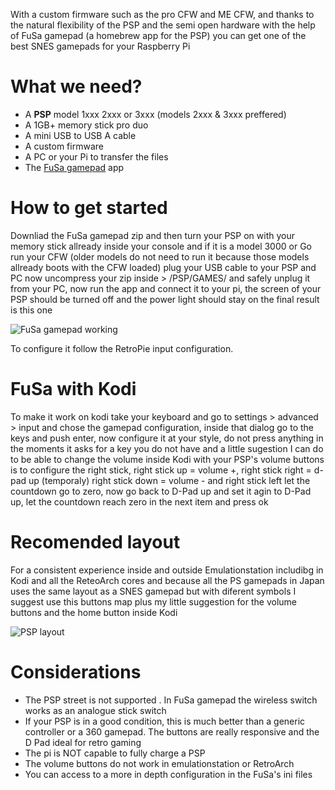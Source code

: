 With a custom firmware such as the pro CFW and ME CFW, and thanks to the natural flexibility of the PSP and the semi open hardware with the help of FuSa gamepad (a homebrew app for the PSP) you can get one of the best SNES gamepads for your Raspberry Pi

# What we need?

* A **PSP** model 1xxx 2xxx or 3xxx (models 2xxx & 3xxx preffered)
* A 1GB+ memory stick pro duo
* A mini USB to USB A cable
* A custom firmware
* A PC or your Pi to transfer the files
* The [FuSa gamepad](http://foosa.do.am/load/fusa_gamepad_version_03/3-1-0-33) app

# How to get started

Downliad the FuSa gamepad zip and then turn your PSP on with your memory stick allready inside your console and if it is a model 3000 or Go run your CFW (older models do not need to run it because those models allready boots with the CFW loaded) plug your USB cable to your PSP and PC now uncompress your zip inside > /PSP/GAMES/ and safely unplug it from your PC, now run the app and connect it to your pi, the screen of your PSP should be turned off and the power light should stay on the final result is this one

![FuSa gamepad working](http://i.imgur.com/cUnEP0O.jpg)

To configure it follow the RetroPie input configuration.

# FuSa with Kodi

To make it work on kodi take your keyboard and go to settings > advanced > input and chose the gamepad configuration, inside that dialog go to the keys and push enter, now configure it at your style, do not press anything in the moments it asks for a key you do not have and a little sugestion I can do to be able to change the volume inside Kodi with your PSP's volume buttons is to configure the right stick, right stick up = volume +, right stick right = d-pad up (temporaly) right stick down = volume - and right stick left let  the countdown go to zero, now go back to D-Pad up and set it agin to D-Pad up, let the countdown reach zero in the next item and press ok

# Recomended layout

For a consistent experience inside and outside Emulationstation includibg in Kodi and all the ReteoArch cores and because all the PS gamepads in Japan uses the same layout as a SNES gamepad but with diferent symbols I suggest use this buttons map plus my little suggestion for the volume buttons and the home button inside Kodi

![PSP layout](https://cloud.githubusercontent.com/assets/10035308/16599632/7f34c9ec-42c0-11e6-8988-0b2d6e795d10.png)

# Considerations

- The PSP street is not supported
. In FuSa gamepad the wireless switch works as an analogue stick switch
- If your PSP is in a good condition, this is much better than a generic controller or a 360 gamepad. The buttons are really responsive and the D Pad ideal for retro gaming
- The pi is NOT capable to fully charge a PSP
- The volume buttons do not work in emulationstation or RetroArch
- You can access to a more in depth configuration in the FuSa's ini files